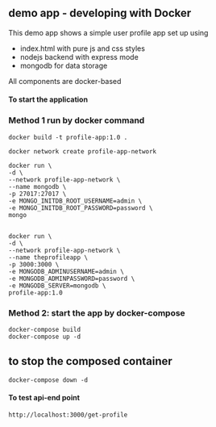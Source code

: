 ## demo app - developing with Docker

This demo app shows a simple user profile app set up using 
- index.html with pure js and css styles
- nodejs backend with express mode
- mongodb for data storage

All components are docker-based

#### To start the application

### Method 1 run by docker command
    docker build -t profile-app:1.0 .

    docker network create profile-app-network

    docker run \
    -d \
    --network profile-app-network \
    --name mongodb \
    -p 27017:27017 \
    -e MONGO_INITDB_ROOT_USERNAME=admin \
    -e MONGO_INITDB_ROOT_PASSWORD=password \
    mongo
    

    docker run \
    -d \
    --network profile-app-network \
    --name theprofileapp \
    -p 3000:3000 \
    -e MONGODB_ADMINUSERNAME=admin \
    -e MONGODB_ADMINPASSWORD=password \
    -e MONGODB_SERVER=mongodb \
    profile-app:1.0

### Method 2: start the app by docker-compose
    docker-compose build
    docker-compose up -d
## to stop the composed container
    docker-compose down -d
#### To test api-end point ####
    http://localhost:3000/get-profile
